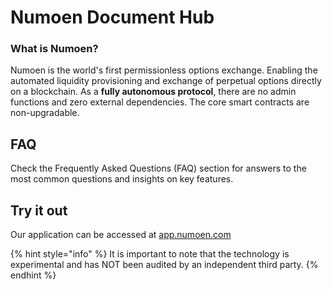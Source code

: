 # Numoen Document Hub

### What is Numoen?&#x20;

Numoen is the world's first permissionless options exchange. Enabling the automated liquidity provisioning and exchange of perpetual options directly on a blockchain. As a **fully autonomous protocol**, there are no admin functions and zero external dependencies. The core smart contracts are non-upgradable.&#x20;

## FAQ

Check the Frequently Asked Questions (FAQ) section for answers to the most common questions and insights on key features.

## Try it out

Our application can be accessed at [app.numoen.com](http://app.numoen.com/)

{% hint style="info" %}
It is important to note that the technology is experimental and has NOT been audited by an independent third party.
{% endhint %}
